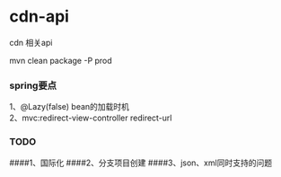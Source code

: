 cdn-api
===============

cdn 相关api


mvn clean package -P prod
### spring要点
1、@Lazy(false) bean的加载时机 <br>
2、mvc:redirect-view-controller redirect-url

### TODO
####1、国际化
####2、分支项目创建
####3、json、xml同时支持的问题